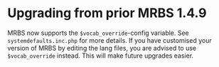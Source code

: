 # Upgrading from prior MRBS 1.4.9

MRBS now supports the `$vocab_override`-config variable. See `systemdefaults.inc.php` for more details. If you have customised your version of MRBS by editing the lang files, you are advised to use `$vocab_override` instead. This will make future upgrades easier.